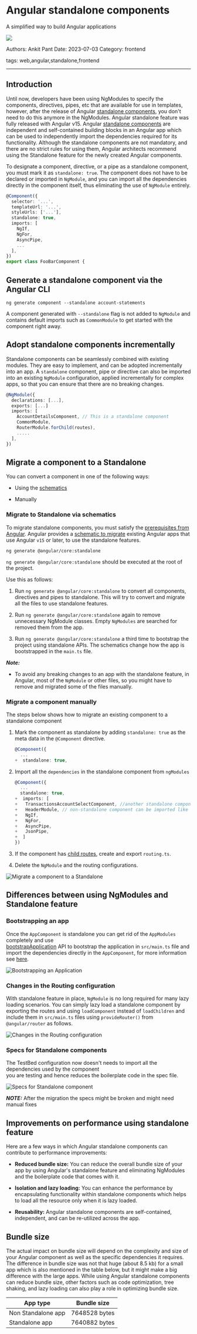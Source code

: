 # Angular standalone components

A simplified way to build Angular applications

![](assets/angular-standalone-components.png)

Authors: Ankit Pant
Date: 2023-07-03
Category: frontend

tags: web,angular,standalone,frontend

---

## Introduction

Until now, developers have been using NgModules to specify the components, directives, pipes, etc that are available for use in templates, however, after the release of Angular [standalone components](https://angular.io/guide/standalone-components "https://angular.io/guide/standalone-components"), you don't need to do this anymore in the NgModules.
Angular standalone feature was fully released with Angular v15. Angular [standalone components](https://angular.io/guide/standalone-components "https://angular.io/guide/standalone-components") are independent and self-contained building blocks in an Angular app which can be used to independently import the dependencies required for its functionality.
Although the standalone components are not mandatory, and there are no strict rules for using them, Angular architects recommend using the Standalone feature for the newly created Angular components.

To designate a component, directive, or a pipe as a standalone component, you must mark it as `standalone: true`. The component does not have to be declared or imported in `NgModule`, and you can import all the dependencies directly in the component itself, thus eliminating the use of `NgModule` entirely.

 ```typescript
 @Component({
   selector: '...',
   templateUrl: '...',
   styleUrls: ['...'],
   standalone: true,
   imports: [
     NgIf,
     NgFor,
     AsyncPipe,
     ...
   ],
 })
 export class FooBarComponent {
```


## Generate a standalone component via the Angular CLI

 ```
 ng generate component --standalone account-statements
```

A component generated with `--standalone` flag is not added to `NgModule` and contains default imports such as `CommonModule` to get started with the component right away.

## Adopt standalone components incrementally

Standalone components can be seamlessly combined with existing modules. They are easy to implement, and can be adopted incrementally into an app. A `standalone` component, pipe or directive can also be imported into an existing `NgModule` configuration, applied incrementally for complex apps, so that you can ensure that there are no breaking changes.

 ```typescript
 @NgModule({
   declarations: [...],
   exports: [...]
   imports: [
     AccountDetailsComponent, // This is a standalone component
     CommonModule,
     RouterModule.forChild(routes),
     .....
   ],
 })
```

## Migrate a component to a Standalone

You can convert a component in one of the following ways:

* Using the [schematics](https://angular.io/guide/standalone-migration#migrate-an-existing-angular-project-to-standalone "https://angular.io/guide/standalone-migration#migrate-an-existing-angular-project-to-standalone")

* Manually

### Migrate to Standalone via schematics

To migrate standalone components, you must satisfy the [prerequisites from Angular](https://angular.io/guide/standalone-migration#prerequisites).
Angular provides a [schematic to migrate](https://angular.io/guide/standalone-migration#migrate-an-existing-angular-project-to-standalone "https://angular.io/guide/standalone-migration#migrate-an-existing-angular-project-to-standalone") existing Angular apps that use Angular `v15` or later, to use the standalone features.


```
ng generate @angular/core:standalone
```

`ng generate @angular/core:standalone` should be executed at the root of the project.

Use this as follows:

1. Run `ng generate @angular/core:standalone` to convert all components, directives and pipes to standalone. This will try to convert and migrate all the files to use standalone features.

2. Run `ng generate @angular/core:standalone` again to remove unnecessary NgModule classes. Empty `NgModules` are searched for removed them from the app.

3. Run `ng generate @angular/core:standalone` a third time to bootstrap the project using standalone APIs. The schematics change how the app is bootstrapped in the `main.ts` file.

_**Note:**_

* To avoid any breaking changes to an app with the standalone feature, in Angular, most of the `NgModule` or other files, so you might have to remove and migrated some of the files manually.

### Migrate a component manually
The steps below shows how to migrate an existing component to a standalone component

1. Mark the component as standalone by adding `standalone: true` as the meta data in the `@Component` directive.

     ```typescript
     @Component({
       ...
     +  standalone: true,
    ```

2. Import all the `dependencies` in the standalone component from `ngModules`

     ```typescript
     @Component({
       ...
       standalone: true,
     +  imports: [
     +   TransactionsAccountSelectComponent, //another standalone component
     +   HeaderModule, // non-standalone component can be imported like this
     +   NgIf,
     +   NgFor,
     +   AsyncPipe,
     +   JsonPipe,
     +  ]
     })
    ```

3. If the component has [child routes](https://angular.io/guide/standalone-components#providing-services-to-a-subset-of-routes "https://angular.io/guide/standalone-components#providing-services-to-a-subset-of-routes"), create and export `routing.ts`.

4. Delete the `NgModule` and the routing configurations.

![Migrate a component to a Standalone](assets/angular-standalone-components-3.png)


## Differences between using NgModules and Standalone feature

### Bootstrapping an app

Once the `AppComponent` is standalone you can get rid of the `AppModules` completely and use  
[bootstrapApplication](https://angular.io/api/platform-browser/bootstrapApplication "https://angular.io/api/platform-browser/bootstrapApplication") API to bootstrap the application in `src/main.ts` file and import the dependencies directly in the `AppComponent`, for more information see [here](https://angular.io/guide/standalone-components#bootstrapping-an-application-using-a-standalone-component "https://angular.io/guide/standalone-components#bootstrapping-an-application-using-a-standalone-component").

![Bootstrapping an Application](assets/angular-standalone-components-1.png)

### Changes in the Routing configuration

With standalone feature in place, `NgModule` is no long required for many lazy loading scenarios.
You can simply lazy load a standalone component by exporting the routes and using `loadComponent` instead of `loadChildren` and include them in `src/main.ts` files using `provideRouter()` from `@angular/router` as follows.

![Changes in the Routing configuration](assets/angular-standalone-components-2.png)

### Specs for Standalone components

The TestBed configuration now doesn't needs to import all the dependencies used by the component  
you are testing and hence reduces the boilerplate code in the spec file.

![Specs for Standalone component](assets/angular-standalone-components-4.png)

_**NOTE:**_ After the migration the specs might be broken and might need manual fixes

## Improvements on performance using standalone feature

Here are a few ways in which Angular standalone components can contribute to performance improvements:

* **Reduced bundle size:** You can reduce the overall bundle size of your app by using Angular's standalone feature and eliminating NgModules and the boilerplate code that comes with it.

* **Isolation and lazy loading:** You can enhance the performance by encapsulating functionality within standalone components which helps to load all the resource only when it is lazy loaded.

* **Reusability:** Angular standalone components are self-contained, independent, and can be re-utilized across the app.

## Bundle size

The actual impact on bundle size will depend on the complexity and size of your Angular component as well as the specific dependencies it requires. The difference in bundle size was not that huge (about 8.5 kb) for a small app which is also mentioned in the table below, but it might make a big difference with the large apps. While using Angular standalone components can reduce bundle size, other factors such as code optimization, tree shaking, and lazy loading can also play a role in optimizing bundle size.

| App type            | Bundle size   |
| ------------------- | ------------- |
| Non Standalone app  | 7648528 bytes |
| Standalone app      | 7640882 bytes |
